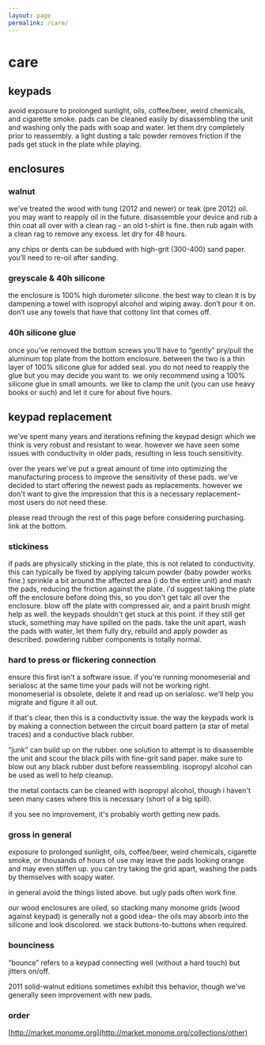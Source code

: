 ```yaml
---
layout: page
permalink: /care/
---
```


# care

## keypads

avoid exposure to prolonged sunlight, oils, coffee/beer, weird chemicals, and cigarette smoke. pads can be cleaned easily by disassembling the unit and washing only the pads with soap and water. let them dry completely prior to reassembly. a light dusting a talc powder removes friction if the pads get stuck in the plate while playing.

## enclosures

### walnut

we've treated the wood with tung (2012 and newer) or teak (pre 2012) oil. you may want to reapply oil in the future. disassemble your device and rub a thin coat all over with a clean rag - an old t-shirt is fine. then rub again with a clean rag to remove any excess. let dry for 48 hours.

any chips or dents can be subdued with high-grit (300-400) sand paper. you’ll need to re-oil after sanding.

### greyscale & 40h silicone

the enclosure is 100% high durometer silicone. the best way to clean it is by dampening a towel with isopropyl alcohol and wiping away. don’t pour it on. don’t use any towels that have that cottony lint that comes off.

### 40h silicone glue

once you’ve removed the bottom screws you’ll have to “gently” pry/pull the aluminum top plate from the bottom enclosure. between the two is a thin layer of 100% silicone glue for added seal. you do not need to reapply the glue but you may decide you want to. we only recommend using a 100% silicone glue in small amounts. we like to clamp the unit (you can use heavy books or such) and let it cure for about five hours.

## keypad replacement

we've spent many years and iterations refining the keypad design which we think is very robust and resistant to wear. however we have seen some issues with conductivity in older pads, resulting in less touch sensitivity.

over the years we've put a great amount of time into optimizing the manufacturing process to improve the sensitivity of these pads. we've decided to start offering the newest pads as replacements. however we don't want to give the impression that this is a necessary replacement– most users do not need these.

please read through the rest of this page before considering purchasing. link at the bottom.

### stickiness

if pads are physically sticking in the plate, this is not related to conductivity. this can typically be fixed by applying talcum powder (baby powder works fine.) sprinkle a bit around the affected area (i do the entire unit) and mash the pads, reducing the friction against the plate. i'd suggest taking the plate off the enclosure before doing this, so you don't get talc all over the enclosure. blow off the plate with compressed air, and a paint brush might help as well. the keypads shouldn't get stuck at this point. if they still get stuck, something may have spilled on the pads. take the unit apart, wash the pads with water, let them fully dry, rebuild and apply powder as described. powdering rubber components is totally normal.

### hard to press or flickering connection

ensure this first isn't a software issue. if you're running monomeserial and serialosc at the same time your pads will not be working right. monomeserial is obsolete, delete it and read up on serialosc. we'll help you migrate and figure it all out.

if that's clear, then this is a conductivity issue. the way the keypads work is by making a connection between the circuit board pattern (a star of metal traces) and a conductive black rubber.

“junk” can build up on the rubber. one solution to attempt is to disassemble the unit and scour the black pills with fine-grit sand paper. make sure to blow out any black rubber dust before reassembling. isopropyl alcohol can be used as well to help cleanup.

the metal contacts can be cleaned with isopropyl alcohol, though i haven't seen many cases where this is necessary (short of a big spill).

if you see no improvement, it's probably worth getting new pads.

### gross in general

exposure to prolonged sunlight, oils, coffee/beer, weird chemicals, cigarette smoke, or thousands of hours of use may leave the pads looking orange and may even stiffen up. you can try taking the grid apart, washing the pads by themselves with soapy water.

in general avoid the things listed above. but ugly pads often work fine.

our wood enclosures are oiled, so stacking many monome grids (wood against keypad) is generally not a good idea– the oils may absorb into the silicone and look discolored. we stack buttons-to-buttons when required.

### bounciness

“bounce” refers to a keypad connecting well (without a hard touch) but jitters on/off.

2011 solid-walnut editions sometimes exhibit this behavior, though we've generally seen improvement with new pads.

### order

[http://market.monome.org](http://market.monome.org/collections/other)
